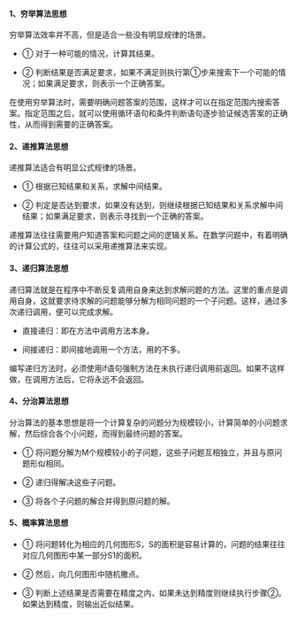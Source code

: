 #### 1、穷举算法思想
  
  穷举算法效率并不高，但是适合一些没有明显规律的场景。
  
  - ① 对于一种可能的情况，计算其结果。
  
  - ② 判断结果是否满足要求，如果不满足则执行第①步来搜索下一个可能的情况；如果满足要求，则表示一个正确答案。
  
  在使用穷举算法时，需要明确问题答案的范围，这样才可以在指定范围内搜索答案。指定范围之后，就可以使用循环语句和条件判断语句逐步验证候选答案的正确性，从而得到需要的正确答案。
  
  
#### 2、递推算法思想

  递推算法适合有明显公式规律的场景。
  
  - ① 根据已知结果和关系，求解中间结果。
  
  - ② 判定是否达到要求，如果没有达到，则继续根据已知结果和关系求解中间结果；如果满足要求，则表示寻找到一个正确的答案。
  
  递推算法往往需要用户知道答案和问题之间的逻辑关系。在数学问题中，有着明确的计算公式的，往往可以采用递推算法来实现。
  
  
#### 3、递归算法思想

  递归算法就是在程序中不断反复调用自身来达到求解问题的方法。这里的重点是调用自身，这就要求待求解的问题能够分解为相同问题的一个子问题。这样，通过多次递归调用，便可以完成求解。
  
  - 直接递归：即在方法中调用方法本身。
  
  - 间接递归：即间接地调用一个方法，用的不多。
  
  编写递归方法时，必须使用if语句强制方法在未执行递归调用前返回。如果不这样做，在调用方法后，它将永远不会返回。
  
  
#### 4、分治算法思想

  分治算法的基本思想是将一个计算复杂的问题分为规模较小，计算简单的小问题求解，然后综合各个小问题，而得到最终问题的答案。
  
  - ① 将问题分解为M个规模较小的子问题，这些子问题互相独立，并且与原问题形似相同。
  
  - ② 递归得解决这些子问题。
  
  - ③ 将各个子问题的解合并得到原问题的解。
  
  
#### 5、概率算法思想

  - ① 将问题转化为相应的几何图形S，S的面积是容易计算的，问题的结果往往对应几何图形中某一部分S1的面积。
  
  - ② 然后，向几何图形中随机撒点。
  
  - ③ 判断上述结果是否需要在精度之内，如果未达到精度则继续执行步骤②。如果达到精度，则输出近似结果。
  
  
  
  
  
  
  
  
  
  
  
  
  
  
  
  
  
  
  
  
  
  
  
  
  
  
